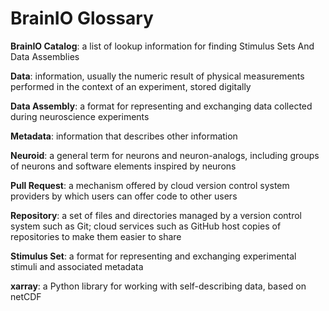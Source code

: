 # BrainIO Glossary

**BrainIO Catalog**:  a list of lookup information for finding Stimulus Sets And Data Assemblies

**Data**:  information, usually the numeric result of physical measurements performed in the context of an experiment, stored digitally

**Data Assembly**:  a format for representing and exchanging data collected during neuroscience experiments

**Metadata**:  information that describes other information

**Neuroid**:  a general term for neurons and neuron-analogs, including groups of neurons and software elements inspired by neurons

**Pull Request**:  a mechanism offered by cloud version control system providers by which users can offer code to other users

**Repository**:  a set of files and directories managed by a version control system such as Git;  cloud services such as GitHub host copies of repositories to make them easier to share

**Stimulus Set**:  a format for representing and exchanging experimental stimuli and associated metadata

**xarray**:  a Python library for working with self-describing data, based on netCDF
